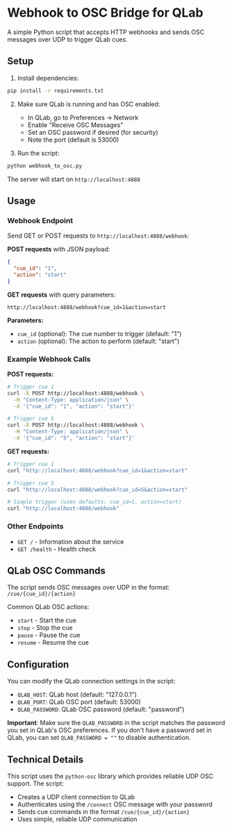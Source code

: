 # Webhook to OSC Bridge for QLab

A simple Python script that accepts HTTP webhooks and sends OSC messages over UDP to trigger QLab cues.

## Setup

1. Install dependencies:
```bash
pip install -r requirements.txt
```

2. Make sure QLab is running and has OSC enabled:
   - In QLab, go to Preferences → Network
   - Enable "Receive OSC Messages" 
   - Set an OSC password if desired (for security)
   - Note the port (default is 53000)

3. Run the script:
```bash
python webhook_to_osc.py
```

The server will start on `http://localhost:4888`

## Usage

### Webhook Endpoint

Send GET or POST requests to `http://localhost:4888/webhook`:

**POST requests** with JSON payload:

```json
{
  "cue_id": "1",
  "action": "start"
}
```

**GET requests** with query parameters:
```
http://localhost:4888/webhook?cue_id=1&action=start
```

**Parameters:**
- `cue_id` (optional): The cue number to trigger (default: "1")
- `action` (optional): The action to perform (default: "start")

### Example Webhook Calls

**POST requests:**
```bash
# Trigger cue 1
curl -X POST http://localhost:4888/webhook \
  -H "Content-Type: application/json" \
  -d '{"cue_id": "1", "action": "start"}'

# Trigger cue 5
curl -X POST http://localhost:4888/webhook \
  -H "Content-Type: application/json" \
  -d '{"cue_id": "5", "action": "start"}'
```

**GET requests:**
```bash
# Trigger cue 1
curl "http://localhost:4888/webhook?cue_id=1&action=start"

# Trigger cue 5
curl "http://localhost:4888/webhook?cue_id=5&action=start"

# Simple trigger (uses defaults: cue_id=1, action=start)
curl "http://localhost:4888/webhook"
```

### Other Endpoints

- `GET /` - Information about the service
- `GET /health` - Health check

## QLab OSC Commands

The script sends OSC messages over UDP in the format: `/cue/{cue_id}/{action}`

Common QLab OSC actions:
- `start` - Start the cue
- `stop` - Stop the cue
- `pause` - Pause the cue
- `resume` - Resume the cue

## Configuration

You can modify the QLab connection settings in the script:
- `QLAB_HOST`: QLab host (default: "127.0.0.1")
- `QLAB_PORT`: QLab OSC port (default: 53000)
- `QLAB_PASSWORD`: QLab OSC password (default: "password")

**Important**: Make sure the `QLAB_PASSWORD` in the script matches the password you set in QLab's OSC preferences. If you don't have a password set in QLab, you can set `QLAB_PASSWORD = ""` to disable authentication.

## Technical Details

This script uses the `python-osc` library which provides reliable UDP OSC support. The script:

- Creates a UDP client connection to QLab
- Authenticates using the `/connect` OSC message with your password
- Sends cue commands in the format `/cue/{cue_id}/{action}`
- Uses simple, reliable UDP communication
